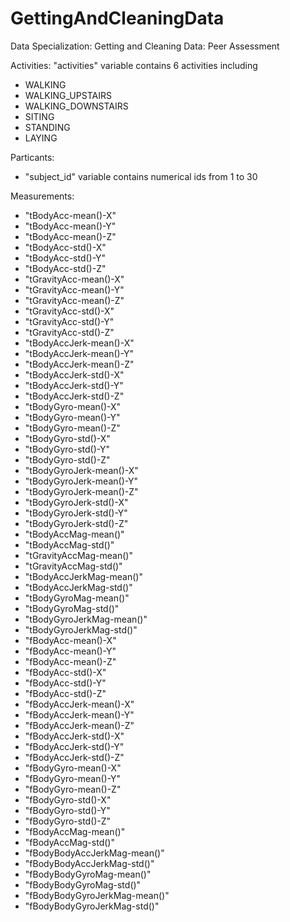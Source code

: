 GettingAndCleaningData
======================

Data Specialization: Getting and Cleaning Data: Peer Assessment

Activities: "activities" variable contains 6 activities including
- WALKING
- WALKING_UPSTAIRS
- WALKING_DOWNSTAIRS
- SITING
- STANDING
- LAYING

Particants: 
- "subject_id" variable contains numerical ids from 1 to 30

Measurements:
- "tBodyAcc-mean()-X"           
- "tBodyAcc-mean()-Y"          
- "tBodyAcc-mean()-Z"           
- "tBodyAcc-std()-X"           
- "tBodyAcc-std()-Y"            
- "tBodyAcc-std()-Z"           
- "tGravityAcc-mean()-X"        
- "tGravityAcc-mean()-Y"       
- "tGravityAcc-mean()-Z"        
- "tGravityAcc-std()-X"        
- "tGravityAcc-std()-Y"         
- "tGravityAcc-std()-Z"        
- "tBodyAccJerk-mean()-X"       
- "tBodyAccJerk-mean()-Y"      
- "tBodyAccJerk-mean()-Z"       
- "tBodyAccJerk-std()-X"       
- "tBodyAccJerk-std()-Y"        
- "tBodyAccJerk-std()-Z"       
- "tBodyGyro-mean()-X"          
- "tBodyGyro-mean()-Y"         
- "tBodyGyro-mean()-Z"          
- "tBodyGyro-std()-X"          
- "tBodyGyro-std()-Y"           
- "tBodyGyro-std()-Z"          
- "tBodyGyroJerk-mean()-X"      
- "tBodyGyroJerk-mean()-Y"     
- "tBodyGyroJerk-mean()-Z"      
- "tBodyGyroJerk-std()-X"      
- "tBodyGyroJerk-std()-Y"       
- "tBodyGyroJerk-std()-Z"      
- "tBodyAccMag-mean()"          
- "tBodyAccMag-std()"          
- "tGravityAccMag-mean()"       
- "tGravityAccMag-std()"       
- "tBodyAccJerkMag-mean()"      
- "tBodyAccJerkMag-std()"      
- "tBodyGyroMag-mean()"         
- "tBodyGyroMag-std()"         
- "tBodyGyroJerkMag-mean()"     
- "tBodyGyroJerkMag-std()"     
- "fBodyAcc-mean()-X"           
- "fBodyAcc-mean()-Y"          
- "fBodyAcc-mean()-Z"           
- "fBodyAcc-std()-X"           
- "fBodyAcc-std()-Y"            
- "fBodyAcc-std()-Z"           
- "fBodyAccJerk-mean()-X"       
- "fBodyAccJerk-mean()-Y"      
- "fBodyAccJerk-mean()-Z"       
- "fBodyAccJerk-std()-X"       
- "fBodyAccJerk-std()-Y"        
- "fBodyAccJerk-std()-Z"       
- "fBodyGyro-mean()-X"          
- "fBodyGyro-mean()-Y"         
- "fBodyGyro-mean()-Z"          
- "fBodyGyro-std()-X"          
- "fBodyGyro-std()-Y"           
- "fBodyGyro-std()-Z"          
- "fBodyAccMag-mean()"          
- "fBodyAccMag-std()"          
- "fBodyBodyAccJerkMag-mean()"  
- "fBodyBodyAccJerkMag-std()"  
- "fBodyBodyGyroMag-mean()"     
- "fBodyBodyGyroMag-std()"     
- "fBodyBodyGyroJerkMag-mean()" 
- "fBodyBodyGyroJerkMag-std()" 